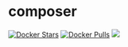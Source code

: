 # composer

[![Docker Stars](https://img.shields.io/docker/stars/dockerepo/composer.svg?maxAge=2592000)]() [![Docker Pulls](https://img.shields.io/docker/pulls/dockerepo/composer.svg?maxAge=2592000)]() [![](https://images.microbadger.com/badges/image/dockerepo/composer.svg)](https://microbadger.com/images/dockerepo/composer "Get your own image badge on microbadger.com")
